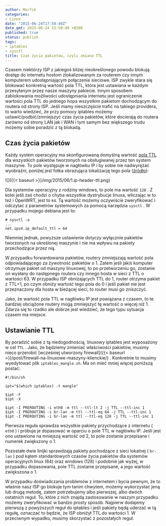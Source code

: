 ```yaml
---
author: Morfik
categories:
- Linux
date: "2015-06-24T17:50:40Z"
date_gmt: 2015-06-24 15:50:40 +0200
published: true
status: publish
tags:
- iptables
- sysctl
title: Czas życia pakietów, czyli zmiana TTL
---
```


Czasem niektórzy ISP z jakiegoś bliżej nieokreślonego powodu blokują dostęp do internetu hostom
zlokalizowanym za routerem czy innym komputerem udostępniającym połączenie sieciowe. ISP zwykle
stara się blokować konkretną wartość pola TTL, która jest ustawiana w każdym przesyłanym przez nasze
maszyny pakiecie. Innym sposobem zablokowania możliwości udostępniania internetu jest ograniczenie
wartości pola TTL do jednego hopa wszystkim pakietom dochodzącym do routera od strony ISP. Jeśli
mamy nieszczęście trafić na takiego providera, to warto wiedzieć, że przy pomocy iptables możemy
ustawić/podbić/zmniejszyć czas życia pakietów, które docierają do routera zarówno od strony LAN jak
i WAN i tym samym bez większego trudu możemy sobie poradzić z tą blokadą.

<!--more-->
## Czas życia pakietów

Każdy system operacyjny ma skonfigurowaną domyślną wartość [pola
TTL](https://pl.wikipedia.org/wiki/Czas_%C5%BCycia_pakietu) dla wszystkich pakietów tworzonych na
obsługiwanej przez ten system maszynie. To pole występuje w nagłówku IP i by sobie nie nadwyrężać
wyobraźni, poniżej jest fotka obrazująca lokalizację tego pola
([źródło](https://nmap.org/book/tcpip-ref.html)):

![]({{< baseurl >}}/img/2015/06/1.ip-header-ttl.png)

Dla systemów operacyjny z rodziny windows, to pole ma wartość `128` . Z kolei jeśli zaś chodzi o
chyba wszystkie dystrybucje linuxa, wliczając w to też i OpenWRT, jest to `64`. Tą wartość możemy
oczywiście zweryfikować i odczytać z parametrów systemowych za pomocą narzędzia `sysctl` . W
przypadku mojego debiana jest to:

    # sysctl -a
    ...
    net.ipv4.ip_default_ttl = 64

Niemniej jednak, powyższe ustawienie dotyczy wyłącznie pakietów tworzonych na określonej maszynie i
nie ma wpływu na pakiety przechodzące przez nią.

W przypadku forwardowania pakietów, routery zmniejszają wartość pola odpowiadającego za żywotność
pakietów o 1. Zatem jeśli jakiś komputer otrzymuje pakiet od maszyny linuxowej, to po przetworzeniu
go, zostanie on wysłany do następnego routera czy innego hosta w sieci z TTL o wartości 63. W
przypadku ISP obniżających TTL do 1, router otrzyma pakiet z TTL=1, po czym obniży wartość tego pola
do 0 i jeśli pakiet nie jest przeznaczony dla hosta w bieżącej sieci, to router musi go zniszczyć.

Jako, że wartość pola TTL w nagłówku IP jest powiązana z czasem, to te bardziej obciążone routery
mogą zmniejszyć tę wartość o więcej niż 1. Zdarza się to rzadko ale dobrze jest wiedzieć, że tego
typu sytuacja czasem ma miejsce.

## Ustawianie TTL

By poradzić sobie z tą niedogodnością, linuxowy iptables jest wyposażony w cel `TTL` . Jako, że
będziemy zmieniać właściwości pakietów, musimy nieco przerobić [wcześniej utworzony
firewall]({{< baseurl >}}/post/firewall-na-linuxowe-maszyny-klienckie/) . Konkretnie to musimy
wyedytować plik `iptables_mangle.sh`. Ma on mieć mniej więcej poniższą postać:

    #!/bin/sh

    ipt="$(which iptables) -t mangle"

    $ipt -F
    $ipt -X

    $ipt -I PREROUTING -i eth0 -m ttl --ttl-lt 2 -j TTL --ttl-inc 1
    $ipt -I PREROUTING -i br-lan -m ttl --ttl-eq 64 -j TTL --ttl-inc 1
    $ipt -I PREROUTING -i br-lan -m ttl --ttl-eq 128 -j TTL --ttl-inc 1

Pierwsza reguła sprawdza wszystkie pakiety przychodzące z internetu ( `eth0` ) i próbuje je
dopasować w oparciu o pole TTL w nagłówku IP. Jeśli jest ono ustawione na mniejszą wartość od 2, to
pole zostanie przepisane i numerek zwiększony o 1.

Pozostałe dwie linijki sprawdzają pakiety pochodzące z sieci lokalnej ( `br-lan` ) pod kątem
standardowych czasów życia pakietów dla systemów operacyjnych linux (64) oraz windows (128) i
podobnie jak wyżej, w przypadku dopasowania, pole TTL zostanie przepisane, a jego wartość zwiększona
o 1.

W przypadku doświadczania problemów z internetem i bycia pewnym, że to właśnie nasz ISP go blokuje
tym tanim chwytem, możemy wykorzystać jeną lub drugą metodę, zatem potrzebujemy albo pierwszej, albo
dwóch ostatnich reguł. To, które z nich znajdą zastosowanie w naszym przypadku możemy zweryfikować w
bardzo prosty sposób. Najpierw dodajemy pierwszą z powyższych reguł do iptables i jeśli pakiety będą
uderzać w tą regułę, oznaczać to będzie, że ISP obniżył TTL do wartości 1. W przeciwnym wypadku,
musimy skorzystać z pozostałych reguł.
